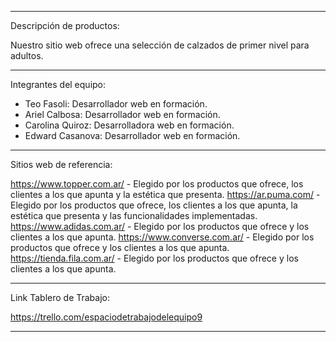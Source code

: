 ------------------------------------------------------------------------------------------------------------------

Descripción de productos:

Nuestro sitio web ofrece una selección de calzados de primer nivel para adultos.

------------------------------------------------------------------------------------------------------------------

Integrantes del equipo:

- Teo Fasoli: Desarrollador web en formación.
- Ariel Calbosa: Desarrollador web en formación.
- Carolina Quiroz: Desarrolladora web en formación.
- Edward Casanova: Desarrollador web en formación.

------------------------------------------------------------------------------------------------------------------

Sitios web de referencia:

https://www.topper.com.ar/   - Elegido por los productos que ofrece, los clientes a los que apunta y la estética que presenta.
https://ar.puma.com/         - Elegido por los productos que ofrece, los clientes a los que apunta, la estética que presenta y las funcionalidades implementadas.
https://www.adidas.com.ar/   - Elegido por los productos que ofrece y los clientes a los que apunta.
https://www.converse.com.ar/ - Elegido por los productos que ofrece y los clientes a los que apunta.
https://tienda.fila.com.ar/  - Elegido por los productos que ofrece y los clientes a los que apunta.

------------------------------------------------------------------------------------------------------------------

Link Tablero de Trabajo:

https://trello.com/espaciodetrabajodelequipo9

------------------------------------------------------------------------------------------------------------------